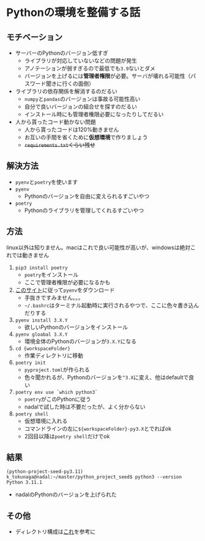 Pythonの環境を整備する話
=====

モチベーション
-----
- サーバーのPythonのバージョン低すぎ
    - ライブラリが対応していないなどの問題が発生
    - アノテーションが弱すぎるので最低でも`3.9`ないとダメ
    - バージョンを上げるには**管理者権限**が必要。サーバが壊れる可能性（パスワード聞きに行くの面倒）
- ライブラリの依存関係を解消するのだるい
    - `numpy`と`pandas`のバージョンは事故る可能性高い
    - 自分で良いバージョンの組合せを探すのだるい
    - インストール時にも管理者権限必要になったりしてだるい
- 人から貰ったコード動かない問題
    - 人から貰ったコードは120%動きません
    - お互いの手間を省くために**仮想環境**で作りましょう
    - ~~`requirements.txt`くらい残せ~~

解決方法
-----
- `pyenv`と`poetry`を使います
- `pyenv`
    - Pythonのバージョンを自由に変えられるすごいやつ
- `poetry`
    - Pythonのライブラリを管理してくれるすごいやつ

方法
-----
linux以外は知りません。macはこれで良い可能性が高いが、windowsは絶対これでは動きません
1. `pip3 install poetry`
    - `poetry`をインストール
    - ここで管理者権限が必要になるかも
2.  [このサイト](https://zenn.dev/hr0t15/articles/8ae3564bde2cce)に従って`pyenv`をダウンロード
    - 手抜きですみません。。。
    - `~/.bashrc`はターミナル起動時に実行されるやつで、ここに色々書き込んだりする
3. `pyenv install 3.X.Y`
    - 欲しいPythonのバージョンをインストール
4. `pyenv gloabal 3.X.Y`
    - 環境全体のPythonのバージョンが`3.X.Y`になる
5. `cd {workspaceFolder}`
    - 作業ディレクトリに移動
6. `poetry init`
    - `pyproject.toml`が作られる
    - 色々聞かれるが、Pythonのバージョンを`^3.X`に変え、他はdefaultで良い
7. ``poetry env use `which python3` ``
    - `poetry`がこのPythonに従う
    - nadalで試した時は不要だったが、よく分からない
8. `poetry shell`
    - 仮想環境に入れる
    - コマンドラインの左に`${workspaceFolder}-py3.X`とでればok
    - 2回目以降は`poetry shell`だけでok

結果
----- 
```shell-session
(python-project-seed-py3.11) k_tokunaga@nadal:~/master/python_project_seed$ python3 --version
Python 3.11.1
```
- nadalのPythonのバージョンを上げられた

その他
-----
- ディレクトリ構成は[これ](https://github.com/notkamonohasi/python_project_seed)を参考に